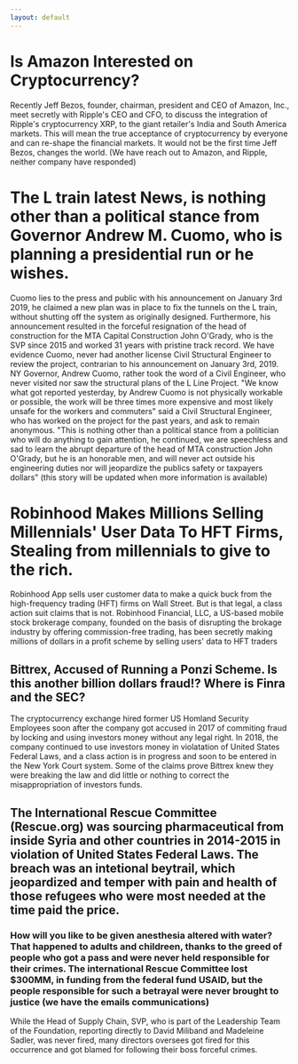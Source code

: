 ```yaml
---
layout: default
---
```

# Is Amazon Interested on Cryptocurrency? 
Recently Jeff Bezos, founder, chairman, president and CEO of Amazon, Inc., meet secretly with Ripple's CEO and CFO, to discuss the integration of Ripple's cryptocurrency XRP, to the giant retailer's India and South America markets. This will mean the true acceptance of cryptocurrency by everyone and can re-shape the financial markets. It would not be the first time Jeff Bezos, changes the world. (We have reach out to Amazon, and Ripple, neither company have responded) 

# The L train latest News, is nothing other than a political stance from Governor Andrew M. Cuomo, who is planning a presidential run or he wishes. 

Cuomo lies to the press and public with his announcement on January 3rd 2019, he claimed a new plan was in place to fix the tunnels on the L train, without shutting off the system as originally designed. Furthermore, his announcement resulted in the forceful resignation of the head of construction for the MTA Capital Construction John O'Grady, who is the SVP since 2015 and worked 31 years with pristine track record. We have evidence Cuomo, never had another license Civil Structural Engineer to review the project, contrarian to his announcement on January 3rd, 2019. NY Governor, Andrew Cuomo, rather took the word of a Civil Engineer, who never visited nor saw the structural plans of the L Line Project. "We know what got reported yesterday, by Andrew Cuomo is not physically workable or possible, the work will be three times more expensive and most likely unsafe for the workers and commuters" said a Civil Structural Engineer, who has worked on the project for the past years, and ask to remain anonymous. "This is nothing other than a political stance from a politician who will do anything to gain attention, he continued, we are speechless and sad to learn the abrupt departure of the head of MTA construction John O'Grady, but he is an honorable men, and will never act outside his engineering duties nor will jeopardize the publics safety or taxpayers dollars" (this story will be updated when more information is available)

# Robinhood Makes Millions Selling Millennials' User Data To HFT Firms, Stealing from millennials to give to the rich. 

Robinhood App sells user customer data to make a quick buck from the high-frequency trading (HFT) firms on Wall Street. But is that legal, a class action suit claims that is not. Robinhood Financial, LLC, a US-based mobile stock brokerage company, founded on the basis of disrupting the brokage industry by offering commission-free trading, has been secretly making millions of dollars in a profit scheme by selling users' data to HFT traders

## Bittrex, Accused of Running a Ponzi Scheme. Is this another billion dollars fraud!? Where is Finra and the SEC? 

The cryptocurrency exchange hired former US Homland Security Employees soon after the company got accused in 2017 of commiting fraud by locking and using investors money without any legal right. In 2018, the company continued to use investors money in violatation of United States Federal Laws, and a class action is in progress and soon to be entered in the New York Court system. Some of the claims prove Bittrex knew they were breaking the law and did little or nothing to correct the misappropriation of investors funds.


## The International Rescue Committee (Rescue.org) was sourcing pharmaceutical from inside Syria and other countries in 2014-2015 in violation of United States Federal Laws. The breach was an intetional beytrail, which jeopardized and temper with pain and health of those refugees who were most needed at the time paid the price. 

### How will you like to be given anesthesia altered with water? That happened to adults and childreen, thanks to the greed of people who got a pass and were never held responsible for their crimes.  The international Rescue Committee lost $300MM, in funding from the federal fund USAID, but the people responsible for such a betrayal were never brought to justice (we have the emails communications)

While the Head of Supply Chain, SVP, who is part of the Leadership Team of the Foundation, reporting directly to David Miliband and Madeleine Sadler, was never fired, many directors oversees got fired for this occurrence and got blamed for following their boss forceful crimes. 


